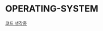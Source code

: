 # OPERATING-SYSTEM

[코드 생각중](https://kyungjinzzang.notion.site/Reader_Writer-4870c7b669dc4f6f96a0dd724d833235)
